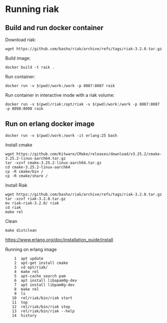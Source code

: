 # Running riak

## Build and run docker container

Download riak:
```
wget https://github.com/basho/riak/archive/refs/tags/riak-3.2.0.tar.gz
```

Build image:
```
docker build -t raik .
```

Run container:
```
docker run -v $(pwd)/work:/work -p 8087:8087 raik
```

Run container in interactive mode with a riak volume:
```
docker run -v $(pwd)/riak:/opt/riak -v $(pwd)/work:/work -p 8087:8087 -p 8098:8098 raik
```

## Run on erlang docker image
```
docker run -v $(pwd)/work:/work -it erlang:25 bash
```

Install cmake
```
wget https://github.com/Kitware/CMake/releases/download/v3.25.2/cmake-3.25.2-linux-aarch64.tar.gz
tar -xzvf cmake-3.25.2-linux-aarch64.tar.gz
cd cmake-3.25.2-linux-aarch64
cp -R cmake/bin /
cp -R cmake/share /
```

Install Riak
```
wget https://github.com/basho/riak/archive/refs/tags/riak-3.2.0.tar.gz
tar -xzvf riak-3.2.0.tar.gz
mv riak-riak-3.2.0/ riak
cd riak
make rel
```

Clean
```
make distclean
```

https://www.erlang.org/doc/installation_guide/install

Running on erlang image

```    
    1  apt update
    2  apt-get install cmake
    3  cd opt/riak/
    4  make rel
    5  apt-cache search pam
    6  apt install libapam0g-dev
    7  apt install libpam0g-dev
    8  make rel
    9  ls
   10  rel/riak/bin/riak start
   11  top
   12  rel/riak/bin/riak stop
   13  rel/riak/bin/riak --help
   14  history
```
